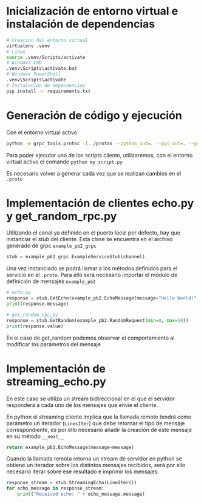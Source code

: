 # Inicialización de entorno virtual e instalación de dependencias
```bash
# Creación del entorno virtual
virtualenv .venv
# Linux
source .venv/Scripts/activate
# Windows CMD
.venv\Scripts\activate.bat
# Windows PowerShell
.venv\Scripts\activate
# Instalación de dependencias
pip install -r requirements.txt
```

# Generación de código y ejecución
Con el entorno virtual activo
```bash
python -m grpc_tools.protoc -I../protos --python_out=. --pyi_out=. --grpc_python_out=. ../protos/example.proto
```

Para poder ejecutar uno de los scripts cliente, utilizaremos, con el entorno virtual activo el comando `python my_script.py`

Es necesario volver a generar cada vez que se realizan cambios en el `.proto`

# Implementación de clientes echo.py y get_random_rpc.py
Utilizando el canal ya definido en el puerto local por defecto, hay que instanciar el _stub_ del cliente.
Esta clase se encuentra en el archivo generado de grpc `example_pb2_grpc`

```python
stub = example_pb2_grpc.ExampleServiceStub(channel)
```

Una vez instanciado se podrá llamar a los métodos definidos para el servicio en el `.proto`. Para ello será necesario importar el módulo de definición de mensajes `example_pb2`
```python
# echo.py
response = stub.GetEcho(example_pb2.EchoMessage(message="Hello World!"))
print(response.message)

# get_random_rpc.py
response = stub.GetRandom(example_pb2.RandomRequest(min=0, max=10))
print(response.value)
```

En el caso de get_random podemos observar el comportamiento al modificar los parámetros del mensaje

# Implementación de streaming_echo.py
En este caso se utiliza un stream bidireccional en el que el servidor responderá a cada uno de los mensajes que envíe el cliente.

En python el streaming cliente implica que la llamada remote tendrá como parámetro un iterador (`LinesIter`) que debe retornar el tipo de mensaje correspondiente, es por ello necesario añadir la creación de este mensaje en su método `__next__`
```python
return example_pb2.EchoMessage(message=message)
```

Cuando la llamada remota retorna un stream de servidor en python se obtiene un iterador sobre los distintos mensajes recibidos, será por ello necesario iterar sobre ese resultado e imprimir los mensajes
```python
response_stream = stub.StreamingEcho(LineIter())
for echo_message in response_stream:
    print("Received echo: " + echo_message.message)
```